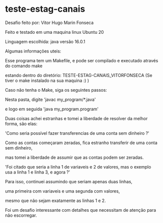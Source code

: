 # teste-estag-canais

Desafio feito por: Vitor Hugo Marin Fonseca

Feito e testado em uma maquina linux Ubuntu 20

Linguagem escolhida: java versão 16.0.1

Algumas informações uteis: 

Esse programa tem um Makefile, e pode ser compilado e executado através do comando make

estando dentro do diretório: TESTE-ESTAG-CANAIS_VITORFONSECA (Se tiver o make instalado na sua maquina :) )

Caso não tenha o Make, siga os seguintes passos:

Nesta pasta, digite 'javac my_program/*.java'

e logo em seguida 'java my_program.program'

Duas coisas achei estranhas e tomei a liberdade de resolver da melhor forma, são elas:

'Como seria possível fazer transferencias de uma conta sem dinheiro ?'

Como as contas começaram zeradas, fica estranho transferir de uma conta sem dinheiro,

mas tomei a liberdade de assumir que as contas podem ser zeradas.

'Foi citado que seria a linha 1 de variaveis e 2 de valores, mas o exemplo usa a linha 1 e linha 3, e agora ?'

Para isso, continuei assumindo que seriam apenas duas linhas,

uma primeira com variaveis e uma segunda com valores, 

mesmo que não sejam exatamente as linhas 1 e 2.

Foi um desafio interessante com detalhes que necessitam de atenção para não escorregar.
